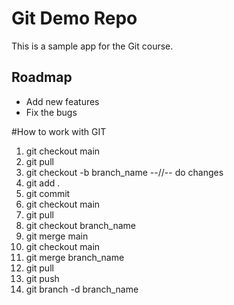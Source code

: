 # Git Demo Repo
This is a sample app for the Git course.

## Roadmap
* Add new features
* Fix the bugs

#How to work with GIT 
1. git checkout main
2. git pull
3. git checkout -b branch_name
--//-- do changes
4. git add .
5. git commit
6. git checkout main
7. git pull 
8. git checkout branch_name
9. git merge main 
10. git checkout main 
11. git merge branch_name
12. git pull
13. git push 
14. git branch -d branch_name
